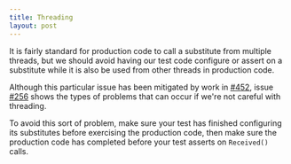 ```yaml
---
title: Threading
layout: post
---
```


It is fairly standard for production code to call a substitute from multiple threads, but we should avoid having our test code configure or assert on a substitute while it is also be used from other threads in production code. 

Although this particular issue has been mitigated by work in [#452](https://github.com/nsubstitute/NSubstitute/pull/462), issue [#256](https://github.com/nsubstitute/NSubstitute/issues/256) shows the types of problems that can occur if we're not careful with threading.

To avoid this sort of problem, make sure your test has finished configuring its substitutes before exercising the production code, then make sure the production code has completed before your test asserts on `Received()` calls.

